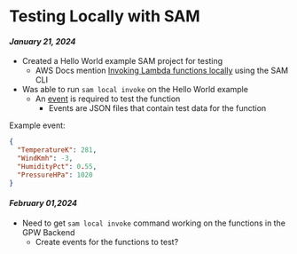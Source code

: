 Testing Locally with SAM
========================

#### *January 21, 2024*

* Created a Hello World example SAM project for testing
  * AWS Docs mention [Invoking Lambda functions locally](https://docs.aws.amazon.com/serverless-application-model/latest/developerguide/serverless-sam-cli-using-invoke.html) using the SAM CLI
* Was able to run `sam local invoke` on the Hello World example
  * An [event](https://docs.aws.amazon.com/lambda/latest/dg/gettingstarted-concepts.html#gettingstarted-concepts-event) is required to test the function
    * Events are JSON files that contain test data for the function

Example event:
```json
{
  "TemperatureK": 281,
  "WindKmh": -3,
  "HumidityPct": 0.55,
  "PressureHPa": 1020
}
```

#### *February 01,2024*

* Need to get `sam local invoke` command working on the functions in the GPW Backend
  * Create events for the functions to test?
